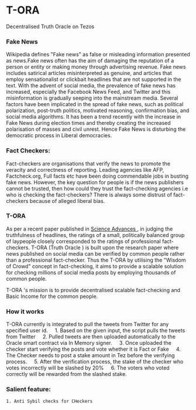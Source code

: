 # T-ORA
Decentralised Truth Oracle on Tezos

### Fake News
Wikipedia defines "Fake news" as false or misleading information presented as news.Fake news often has the aim of damaging the reputation of a person or entity or making money through advertising revenue. Fake news includes satirical articles misinterpreted as genuine, and articles that employ sensationalist or clickbait headlines that are not supported in the text. With the advent of social media, the prevalence of fake news has increased, especially the Facebook News Feed, and Twitter and this misinformation is gradually seeping into the mainstream media. Several factors have been implicated in the spread of fake news, such as political polarization, post-truth politics, motivated reasoning, confirmation bias, and social media algorithms.
    It has been a trend recently with the increase in Fake News during election times and thereby creating the increased polarisation of masses and civil unrest. Hence Fake News is disturbing the democratic process in Liberal democracies.

### Fact Checkers:
  Fact-checkers are organisations that verify the news to promote the veracity and correctness of reporting. Leading agencies like AFP, Factcheck.org, Full facts etc have been doing commendable jobs in busting fake news. However, the key question for people is if the news publishers cannot be trusted, then how could they trust the fact-checking agencies i.e who is checking the fact-checkers? There is always some distrust of fact-checkers because of alleged liberal bias.
 
### T-ORA

  As per a recent paper published in <a href ='https://www.science.org/doi/10.1126/sciadv.abf4393'> Science Advances </a>, in judging the truthfulness of headlines, the ratings of a small, politically balanced group of laypeople closely corresponded to the ratings of professional fact-checkers. T-ORA (Truth Oracle ) is built upon the research paper where news published on social media can be verified by common people rather than a professional fact-checker. Thus the T-ORA by utilising the "Wisdom of Crowd" concept in fact-checking, it aims to provide a scalable solution for checking millions of social media posts by employing thousands of common people.
 
  T-ORA 's mission is to provide decentralised scalable fact-checking and Basic Income for the common people.
  
### How it works

T-ORA currently is integrated to pull the tweets from Twitter for any specified user id.
    1. Based on the given input, the script pulls the tweets from Twitter
    2. Pulled tweets are then uploaded automatically to the Oracle smart contract via In Memory signer.
    3. Once uploaded the checker start verifying the posts and vote whether it is Fact or Fake
    4. The Checker needs to post a stake amount in Tez before the verifying process.
    5. After the verification process, the stake of the checker who votes incorrectly will be slashed by 20%
    6. The voters who voted correctly will be rewarded from the slashed stake.
    
### Salient feature:

    1. Anti Sybil checks for CHeckers

  
  
 
    
